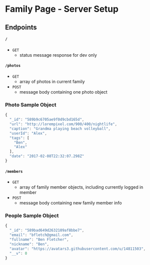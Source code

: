 # Family Page - Server Setup

## Endpoints

#### `/`
- `GET`
  - status message response for dev only

#### `/photos`
- `GET`
  - array of photos in current family
- `POST`
  - message body containing one photo object

### Photo Sample Object
```js
{
  "_id": "589b9c6705ae9f0d9cbd165d",
  "url": "http://lorempixel.com/900/400/nightlife",
  "caption": "Grandma playing beach volleyball",
  "userId": "Alex",
  "tags": [
    "Ben",
    "Alex"
  ],
  "date": "2017-02-08T22:32:07.298Z"
}
```

#### `/members`
- `GET`
  - array of family member objects, including currently logged in member
- `POST`
  - message body containing new family member info

### People Sample Object
```js
{
  "_id": "589bad649d2632109af8bbe7",
  "email": "bfletch@gmail.com",
  "fullname": "Ben Fletcher",
  "nickname": "Ben",
  "avatar": "https://avatars3.githubusercontent.com/u/14811503",
  "__v": 0
}
```
